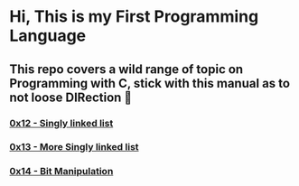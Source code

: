 # Hi, This is my First Programming Language
## This repo covers a wild range of topic on Programming with C, stick with this manual as to not loose DIRection 🤭

### [0x12 - Singly linked list](/alx-low_level_programming/0x12-singly_linked_lists/README.md)

### [0x13 - More Singly linked list](/alx-low_level_programming/0x13-more_singly_linked_lists/README.md)

### [0x14 - Bit Manipulation](/alx-low_level_programming/0x14-bit_manipulation/README.md)
